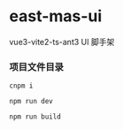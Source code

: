 <!--
 * @Author: ShiJunJie
 * @Date: 2021-10-19 10:48:02
 * @LastEditors: ShiJunJie
 * @LastEditTime: 2022-02-22 18:40:24
 * @Descripttion:
-->

# east-mas-ui

vue3-vite2-ts-ant3 UI 脚手架

### 项目文件目录

```
cnpm i
```

```
npm run dev
```

```
npm run build
```

